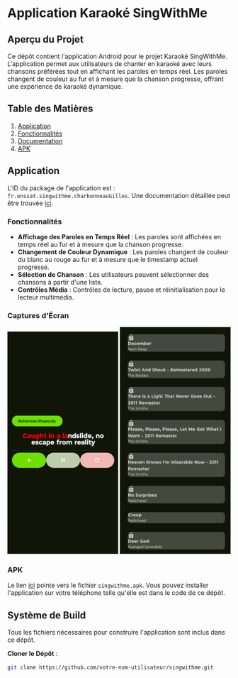 # Application Karaoké SingWithMe

## Aperçu du Projet

Ce dépôt contient l'application Android pour le projet Karaoké SingWithMe. L'application permet aux utilisateurs de chanter en karaoké avec leurs chansons préférées tout en affichant les paroles en temps réel. Les paroles changent de couleur au fur et à mesure que la chanson progresse, offrant une expérience de karaoké dynamique.

## Table des Matières

1. [Application](#application)
2. [Fonctionnalités](#fonctionnalités)
3. [Documentation](#documentation)
4. [APK](#apk)

## Application

L'ID du package de l'application est : `fr.enssat.singwithme.charbonneauGilles`.
Une documentation détaillée peut être trouvée [ici](Documentation.md).

### Fonctionnalités

- **Affichage des Paroles en Temps Réel** : Les paroles sont affichées en temps réel au fur et à mesure que la chanson progresse.
- **Changement de Couleur Dynamique** : Les paroles changent de couleur du blanc au rouge au fur et à mesure que le timestamp actuel progresse.
- **Sélection de Chanson** : Les utilisateurs peuvent sélectionner des chansons à partir d'une liste.
- **Contrôles Média** : Contrôles de lecture, pause et réinitialisation pour le lecteur multimédia.

### Captures d'Écran

<img src="Capture1.png" alt="Capture d'Écran" width="250"/>
<img src="Capture2.png" alt="Capture d'Écran" width="250"/>

### APK

Le lien [ici](app/singwithme.apk) pointe vers le fichier `singwithme.apk`. Vous pouvez installer l'application sur votre téléphone telle qu'elle est dans le code de ce dépôt.

## Système de Build

Tous les fichiers nécessaires pour construire l'application sont inclus dans ce dépôt.

**Cloner le Dépôt** :
```sh
git clone https://github.com/votre-nom-utilisateur/singwithme.git
